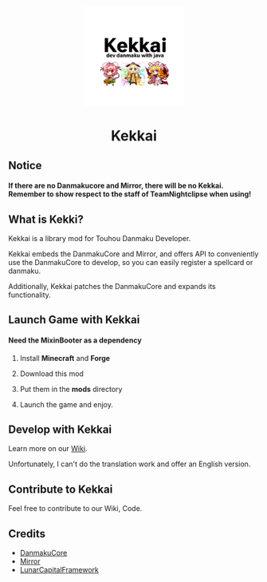 <div align=center>
  <img width=200 src="./doc/kekkai.png"  alt="image"/>
  <h1 align="center">Kekkai</h1> 
</div>

## Notice

#### **If there are no Danmakucore and Mirror, there will be no Kekkai. Remember to show respect to the staff of TeamNightclipse when using!**

## What is Kekki?

Kekkai is a library mod for Touhou Danmaku Developer.

Kekkai embeds the DanmakuCore and Mirror, and offers API to conveniently use the DanmakuCore to develop, so you can easily register a spellcard or danmaku.

Additionally, Kekkai patches the DanmakuCore and expands its functionality.

## Launch Game with Kekkai

#### Need the MixinBooter as a dependency

1. Install **Minecraft** and **Forge**

2. Download this mod

3. Put them in the **mods** directory

4. Launch the game and enjoy.

## Develop with Kekkai

Learn more on our [Wiki](https://github.com/TeamGensouSpark/kekkai/wiki).

Unfortunately, I can't do the translation work and offer an English version.

## Contribute to Kekkai

Feel free to contribute to our Wiki, Code.

## Credits

- [DanmakuCore](https://github.com/TeamNightclipse/DanmakuCore)
- [Mirror](https://github.com/TeamNightclipse/Mirror)
- [LunarCapitalFramework](https://github.com/TeamGensouSpark/LunarCapitalFramework)

